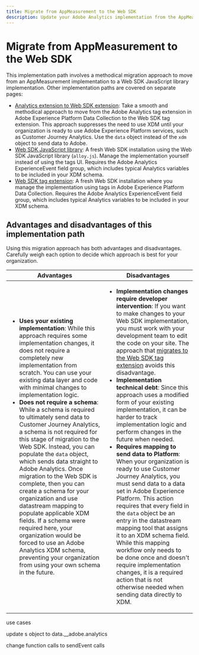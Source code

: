 ```yaml
---
title: Migrate from AppMeasurement to the Web SDK
description: Update your Adobe Analytics implementation from the AppMeasurement JavaScript library to the Web SDK JavaScript library.
---
```

# Migrate from AppMeasurement to the Web SDK

This implementation path involves a methodical migration approach to move from an AppMeasurement implementation to a Web SDK JavaScript library implementation. Other implementation paths are covered on separate pages:

* [Analytics extension to Web SDK extension](analytics-extension-to-web-sdk.md): Take a smooth and methodical approach to move from the Adobe Analytics tag extension in Adobe Experience Platform Data Collection to the Web SDK tag extension. This approach suppresses the need to use XDM until your organization is ready to use Adobe Experience Platform services, such as Customer Journey Analytics. Use the `data` object instead of the `xdm` object to send data to Adobe.
* [Web SDK JavaScript library](web-sdk-javascript-library.md): A fresh Web SDK installation using the Web SDK JavaScript library (`alloy.js`). Manage the implementation yourself instead of using the tags UI. Requires the Adobe Analytics ExperienceEvent field group, which includes typical Analytics variables to be included in your XDM schema.
* [Web SDK tag extension](web-sdk-tag-extension.md): A fresh Web SDK installation where you manage the implementation using tags in Adobe Experience Platform Data Collection. Requires the Adobe Analytics ExperienceEvent field group, which includes typical Analytics variables to be included in your XDM schema.

## Advantages and disadvantages of this implementation path

Using this migration approach has both advantages and disadvantages. Carefully weigh each option to decide which approach is best for your organization.

| Advantages | Disadvantages |
| --- | --- |
| <ul><li>**Uses your existing implementation**: While this approach requires some implementation changes, it does not require a completely new implementation from scratch. You can use your existing data layer and code with minimal changes to implementation logic.</li><li>**Does not require a schema**: While a schema is required to ultimately send data to Customer Journey Analytics, a schema is not required for this stage of migration to the Web SDK. Instead, you can populate the `data` object, which sends data straight to Adobe Analytics. Once migration to the Web SDK is complete, then you can create a schema for your organization and use datastream mapping to populate applicable XDM fields. If a schema were required here, your organization would be forced to use an Adobe Analytics XDM schema, preventing your organization from using your own schema in the future.</li></ul> | <ul><li>**Implementation changes require developer intervention**: If you want to make changes to your Web SDK implementation, you must work with your development team to edit the code on your site. The approach that [migrates to the Web SDK tag extension](analytics-extension-to-web-sdk.md) avoids this disadvantage.</li><li>**Implementation technical debt**: Since this approach uses a modified form of your existing implementation, it can be harder to track implementation logic and perform changes in the future when needed.</li><li>**Requires mapping to send data to Platform**: When your organization is ready to use Customer Journey Analytics, you must send data to a data set in Adobe Experience Platform. This action requires that every field in the `data` object be an entry in the datastream mapping tool that assigns it to an XDM schema field. While this mapping workflow only needs to be done once and doesn't require implementation changes, it is a required action that is not otherwise needed when sending data directly to XDM.</li></ul> |


use cases

update s object to data.__adobe.analytics

change function calls to sendEvent calls
